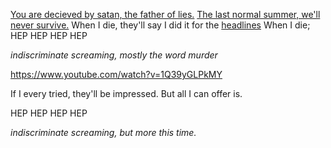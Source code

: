 [You are decieved by satan, the father of lies.](https://www.youtube.com/watch?v=8vXX88YwCpA)
[The last normal summer, we'll never survive.](/images/content/1655533836123.jpg)
When I die, they'll say I did it for the [headlines](https://www.youtube.com/watch?v=cimoNqiulUE)
When I die; HEP HEP HEP HEP

*indiscriminate screaming, mostly the word murder*

https://www.youtube.com/watch?v=1Q39yGLPkMY

If I every tried, they'll be impressed.
But all I can offer is.

HEP HEP HEP HEP

*indiscriminate screaming, but more this time.*